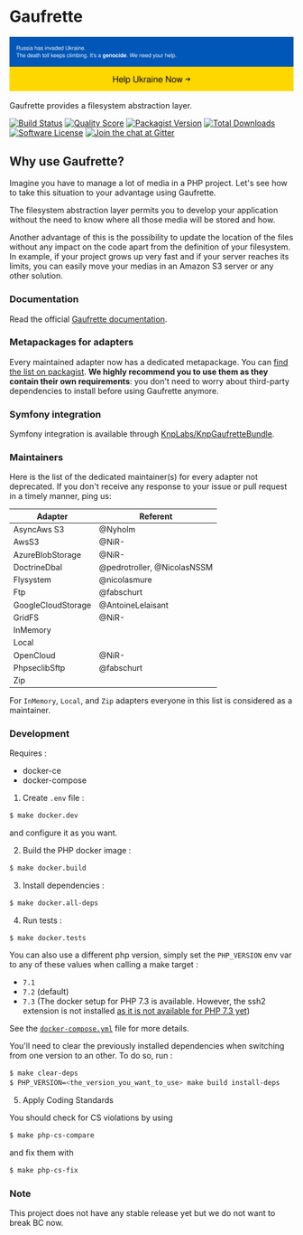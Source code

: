 Gaufrette
=========

[![Stand With Ukraine](https://raw.githubusercontent.com/vshymanskyy/StandWithUkraine/main/banner2-direct.svg)](https://stand-with-ukraine.pp.ua)


Gaufrette provides a filesystem abstraction layer.

[![Build Status](https://github.com/KnpLabs/Gaufrette/actions/workflows/ci.yml/badge.svg)](https://github.com/KnpLabs/Gaufrette/actions)
[![Quality Score](https://img.shields.io/scrutinizer/g/KnpLabs/Gaufrette.svg?style=flat-square)](https://scrutinizer-ci.com/g/KnpLabs/Gaufrette)
[![Packagist Version](https://img.shields.io/packagist/v/KnpLabs/Gaufrette.svg?style=flat-square)](https://packagist.org/packages/KnpLabs/Gaufrette)
[![Total Downloads](https://img.shields.io/packagist/dt/KnpLabs/Gaufrette.svg?style=flat-square)](https://packagist.org/packages/KnpLabs/Gaufrette)
[![Software License](https://img.shields.io/badge/license-MIT-brightgreen.svg?style=flat-square)](LICENSE)
[![Join the chat at Gitter](https://img.shields.io/gitter/room/nwjs/nw.js.svg?style=flat-square)](https://gitter.im/KnpLabs/Gaufrette)

Why use Gaufrette?
------------------

Imagine you have to manage a lot of media in a PHP project. Let's see how to
take this situation to your advantage using Gaufrette.

The filesystem abstraction layer permits you to develop your application without
the need to know where all those media will be stored and how.

Another advantage of this is the possibility to update the location of the files
without any impact on the code apart from the definition of your filesystem.
In example, if your project grows up very fast and if your server reaches its
limits, you can easily move your medias in an Amazon S3 server or any other
solution.

### Documentation

Read the official [Gaufrette documentation](https://knplabs.github.io/Gaufrette/).

### Metapackages for adapters

Every maintained adapter now has a dedicated metapackage. You can [find the list on packagist](https://packagist.org/packages/gaufrette/).
**We highly recommend you to use them as they contain their own requirements**: you don't need to worry about third-party dependencies
to install before using Gaufrette anymore.

### Symfony integration

Symfony integration is available through [KnpLabs/KnpGaufretteBundle](https://github.com/KnpLabs/KnpGaufretteBundle).

### Maintainers

Here is the list of the dedicated maintainer(s) for every adapter not deprecated. If you don't receive any response to
your issue or pull request in a timely manner, ping us:

| Adapter            | Referent                    |
|--------------------|-----------------------------|
| AsyncAws S3        | @Nyholm                     |
| AwsS3              | @NiR-                       |
| AzureBlobStorage   | @NiR-                       |
| DoctrineDbal       | @pedrotroller, @NicolasNSSM |
| Flysystem          | @nicolasmure                |
| Ftp                | @fabschurt                  |
| GoogleCloudStorage | @AntoineLelaisant           |
| GridFS             | @NiR-                       |
| InMemory           |                             |
| Local              |                             |
| OpenCloud          | @NiR-                       |
| PhpseclibSftp      | @fabschurt                  |
| Zip                |                             |

For `InMemory`, `Local`, and `Zip` adapters everyone in this list is considered as a maintainer.

### Development

Requires :
  * docker-ce
  * docker-compose

1) Create `.env` file :
```bash
$ make docker.dev
```
and configure it as you want.

2) Build the PHP docker image :
```bash
$ make docker.build
```

3) Install dependencies :
```bash
$ make docker.all-deps
```

4) Run tests :
```bash
$ make docker.tests
```

You can also use a different php version, simply set the `PHP_VERSION` env var
to any of these values when calling a make target :
- `7.1`
- `7.2` (default)
- `7.3` (The docker setup for PHP 7.3 is available. However, the ssh2 extension
is not installed [as it is not available for PHP 7.3 yet](https://serverpilot.io/docs/how-to-install-the-php-ssh2-extension))

See the [`docker-compose.yml`](/docker-compose.yml) file for more details.

You'll need to clear the previously installed dependencies when switching from
one version to an other. To do so, run :
```bash
$ make clear-deps
$ PHP_VERSION=<the_version_you_want_to_use> make build install-deps
```

5) Apply Coding Standards

You should check for CS violations by using
```bash
$ make php-cs-compare
```
and fix them with 
```bash
$ make php-cs-fix
```

### Note

This project does not have any stable release yet but we do not want to break BC now.
